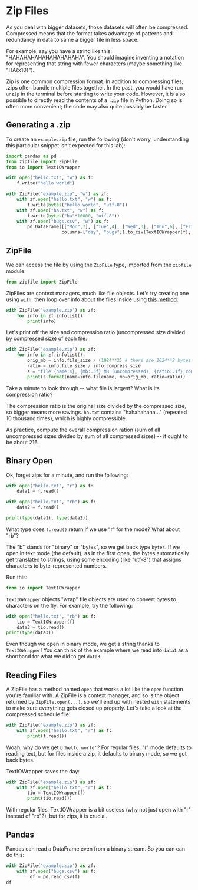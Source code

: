 # Zip Files

As you deal with bigger datasets, those datasets will often be
compressed.  Compressed means that the format takes advantage of
patterns and redundancy in data to same a bigger file in less space.

For example, say you have a string like this: "HAHAHAHAHAHAHAHAHAHA".
You should imagine inventing a notation for representing that string
with fewer characters (maybe something like "HA{x10}").

Zip is one common compression format.  In addition to compressing
files, .zips often bundle multiple files together.  In the past, you
would have run `unzip` in the terminal before starting to write your
code.  However, it is also possible to directly read the contents of a
`.zip` file in Python.  Doing so is often more convenient; the code
may also quite possibly be faster.

## Generating a .zip

To create an `example.zip` file, run the following (don't worry,
understanding this particular snippet isn't expected for this lab):

```python
import pandas as pd
from zipfile import ZipFile
from io import TextIOWrapper

with open("hello.txt", "w") as f:
    f.write("hello world")

with ZipFile("example.zip", "w") as zf:
    with zf.open("hello.txt", "w") as f:
        f.write(bytes("hello world", "utf-8"))
    with zf.open("ha.txt", "w") as f:
        f.write(bytes("ha"*10000, "utf-8"))
    with zf.open("bugs.csv", "w") as f:
        pd.DataFrame([["Mon",7], ["Tue",4], ["Wed",3], ["Thu",6], ["Fri",9]],
                     columns=["day", "bugs"]).to_csv(TextIOWrapper(f), index=False)
```

## ZipFile

We can access the file by using the `ZipFile` type, imported from the `zipfile` module:

```python
from zipfile import ZipFile
```

ZipFiles are context managers, much like file objects.  Let's try
creating one using `with`, then loop over info about the files inside
using [this
method](https://docs.python.org/3/library/zipfile.html#zipfile.ZipFile.infolist):

```python
with ZipFile('example.zip') as zf:
    for info in zf.infolist():
        print(info)
```

Let's print off the size and compression ratio (uncompressed size divided by compressed size) of each file:

```python
with ZipFile('example.zip') as zf:
    for info in zf.infolist():
        orig_mb = info.file_size / (1024**2) # there are 1024**2 bytes in a MB
        ratio = info.file_size / info.compress_size
        s = "file {name:s}, {mb:.3f} MB (uncompressed), {ratio:.1f} compression ratio"
        print(s.format(name=info.filename, mb=orig_mb, ratio=ratio))
```

Take a minute to look through -- what file is largest?  What is its
compression ratio?

The compression ratio is the original size divided by the compressed
size, so bigger means more savings.  `ha.txt` contains "hahahahaha..."
(repeated 10 thousand times), which is highly compressible.

As practice, compute the overall compression ration (sum of all
uncompressed sizes divided by sum of all compressed sizes) -- it ought
to be about 216.

## Binary Open

Ok, forget zips for a minute, and run the following:

```python
with open("hello.txt", "r") as f:
    data1 = f.read()

with open("hello.txt", "rb") as f:
    data2 = f.read()

print(type(data1), type(data2))
```

What type does `f.read()` return if we use "r" for the mode?  What
about "rb"?

The "b" stands for "binary" or "bytes", so we get back type `bytes`.
If we open in text mode (the default), as in the first open, the bytes
automatically get translated to strings, using some encoding (like
"utf-8") that assigns characters to byte-represented numbers.

Run this:

```python
from io import TextIOWrapper
```

`TextIOWrapper` objects "wrap" file objects are used to convert bytes
to characters on the fly.  For example, try the following:

```python
with open("hello.txt", "rb") as f:
    tio = TextIOWrapper(f)
    data3 = tio.read()
print(type(data3))
```

Even though we open in binary mode, we get a string thanks to
`TextIOWrapper`!  You can think of the example where we read into
`data1` as a shorthand for what we did to get `data3`.

## Reading Files

A ZipFile has a method named `open` that works a lot like the `open`
function you're familiar with.  A ZipFile is a context manager, and so
is the object returned by `ZipFile.open(...)`, so we'll end up with
nested `with` statements to make sure everything gets closed up
properly.  Let's take a look at the compressed schedule file:

```python
with ZipFile('example.zip') as zf:
    with zf.open("hello.txt", "r") as f:
        print(f.read())
```

Woah, why do we get `b'hello world'`?  For regular files, "r" mode
defaults to reading text, but for files inside a zip, it defaults to
binary mode, so we got back bytes.

TextIOWrapper saves the day:

```python
with ZipFile('example.zip') as zf:
    with zf.open("hello.txt", "r") as f:
        tio = TextIOWrapper(f)
        print(tio.read())
```

With regular files, TextIOWrapper is a bit useless (why not just open
with "r" instead of "rb"?), but for zips, it is crucial.

## Pandas

Pandas can read a DataFrame even from a binary stream.  So you can can do this:

```python
with ZipFile('example.zip') as zf:
    with zf.open("bugs.csv") as f:
         df = pd.read_csv(f)
df
```
